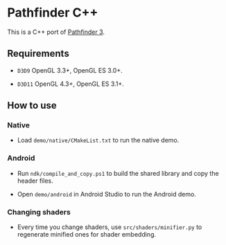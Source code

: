 # Pathfinder C++

This is a C++ port of [Pathfinder 3](https://github.com/servo/pathfinder).

## Requirements

* `D3D9` OpenGL 3.3+, OpenGL ES 3.0+.

* `D3D11` OpenGL 4.3+, OpenGL ES 3.1+.

## How to use

### Native

* Load `demo/native/CMakeList.txt` to run the native demo.

### Android

* Run `ndk/compile_and_copy.ps1` to build the shared library and copy the header files.

* Open `demo/android` in Android Studio to run the Android demo.

### Changing shaders

* Every time you change shaders, use `src/shaders/minifier.py` to regenerate minified ones for shader embedding.
